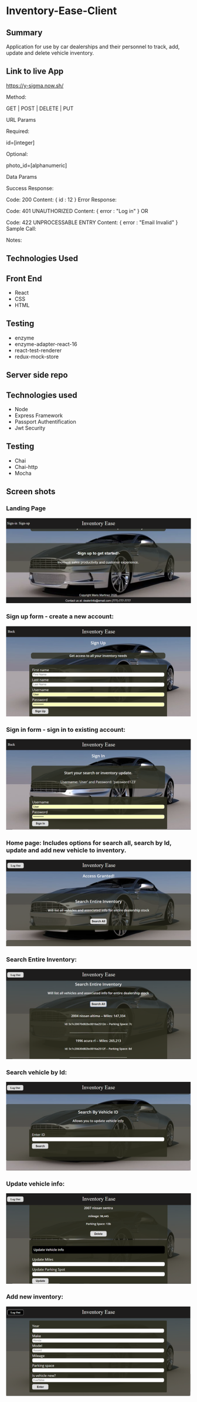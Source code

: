 <h1>Inventory-Ease-Client</h1>

<h2>Summary</h2>
Application for use by car dealerships and their personnel to track, add, update and delete vehicle inventory.

<h2>Link to live App</h2>

https://y-sigma.now.sh/

Method:

GET | POST | DELETE | PUT

URL Params

Required:

id=[integer]

Optional:

photo_id=[alphanumeric]

Data Params


Success Response:


Code: 200
Content: { id : 12 }
Error Response:

Code: 401 UNAUTHORIZED
Content: { error : "Log in" }
OR

Code: 422 UNPROCESSABLE ENTRY
Content: { error : "Email Invalid" }
Sample Call:

Notes:
>

<h2>Technologies Used</h2>
<h2>Front End</h2>
<ul>
  <li>React</li>
  <li>CSS</li>
  <li>HTML</li>
</ul>
<h2>Testing</h2>
<ul>
  <li>enzyme</li>
  <li>enzyme-adapter-react-16</li>
  <li>react-test-renderer</li>
  <li>redux-mock-store</li>
</ul>

<h2>Server side repo</h2>

<h2>Technologies used</h2>
<ul>
  <li>Node</li>
  <li>Express Framework</li>
  <li>Passport Authentification</li>
  <li>Jwt Security</li>
</ul>
<h2>Testing</h2>
<ul>
  <li>Chai</li>
  <li>Chai-http</li>
  <li>Mocha</li>
</ul>

<h2>Screen shots</h2>
<h3>Landing Page</h3>
<img src="https://github.com/mntri4/react-inventory-ease-client/blob/master/screen_shots/landing-page.PNG" />

<h3>Sign up form - create a new account:</h3>
<img src="https://github.com/mntri4/react-inventory-ease-client/blob/master/screen_shots/Sign-Up-Page.PNG" />

<h3>Sign in form - sign in to existing account:</h3>
<img src="https://github.com/mntri4/react-inventory-ease-client/blob/master/screen_shots/Sign-In-Page.PNG" />

<h3>Home page: Includes options for search all, search by Id, update and
add new vehicle to inventory.</h3>
<img src="https://github.com/mntri4/react-inventory-ease-client/blob/master/screen_shots/Home-page.PNG" />

<h3>Search Entire Inventory:</h3>
<img src="https://github.com/mntri4/react-inventory-ease-client/blob/master/screen_shots/Search-All.PNG" />

<h3>Search vehicle by Id:</h3>
<img src="https://github.com/mntri4/react-inventory-ease-client/blob/master/screen_shots/Search-Id.PNG" />

<h3>Update vehicle info:</h3>
<img src="https://github.com/mntri4/react-inventory-ease-client/blob/master/screen_shots/Update.PNG" />

<h3>Add new inventory:</h3>
<img src="https://github.com/mntri4/react-inventory-ease-client/blob/master/screen_shots/Add-Inventory.PNG" />
